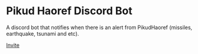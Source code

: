 # Pikud Haoref Discord Bot

A discord bot that notifies when there is an alert from PikudHaoref (missiles, earthquake, tsunami and etc).

[Invite](https://discord.com/oauth2/authorize?client_id=1243267756900749422&permissions=8&scope=bot+applications.commands)
